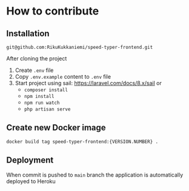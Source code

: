 # How to contribute

## Installation

`git@github.com:RikuKukkaniemi/speed-typer-frontend.git`

After cloning the project

1. Create `.env` file
2. Copy `.env.example` content to `.env` file
3. Start project using sail: https://laravel.com/docs/8.x/sail or
    - `composer install`
    - `npm install`
    - `npm run watch`
    - `php artisan serve`

## Create new Docker image

`docker build tag speed-typer-frontend:{VERSION.NUMBER} .`

## Deployment

When commit is pushed to `main` branch the application is automatically deployed to Heroku